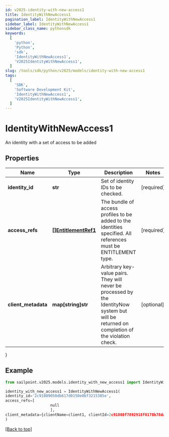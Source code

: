 ```yaml
---
id: v2025-identity-with-new-access1
title: IdentityWithNewAccess1
pagination_label: IdentityWithNewAccess1
sidebar_label: IdentityWithNewAccess1
sidebar_class_name: pythonsdk
keywords:
  [
    'python',
    'Python',
    'sdk',
    'IdentityWithNewAccess1',
    'V2025IdentityWithNewAccess1',
  ]
slug: /tools/sdk/python/v2025/models/identity-with-new-access1
tags:
  [
    'SDK',
    'Software Development Kit',
    'IdentityWithNewAccess1',
    'V2025IdentityWithNewAccess1',
  ]
---
```


# IdentityWithNewAccess1

An identity with a set of access to be added

## Properties

| Name | Type | Description | Notes |
| --- | --- | --- | --- |
| **identity_id** | **str** | Set of identity IDs to be checked. | [required] |
| **access_refs** | [**[]EntitlementRef1**](entitlement-ref1) | The bundle of access profiles to be added to the identities specified. All references must be ENTITLEMENT type. | [required] |
| **client_metadata** | **map[string]str** | Arbitrary key-value pairs. They will never be processed by the IdentityNow system but will be returned on completion of the violation check. | [optional] |

}

## Example

```python
from sailpoint.v2025.models.identity_with_new_access1 import IdentityWithNewAccess1

identity_with_new_access1 = IdentityWithNewAccess1(
identity_id='2c91809050db617d0150e0bf3215385e',
access_refs=[
                    null
                    ],
client_metadata={clientName=client1, clientId=2c91808f7892918f0178b78da4a305a1}
)

```

[[Back to top]](#)
